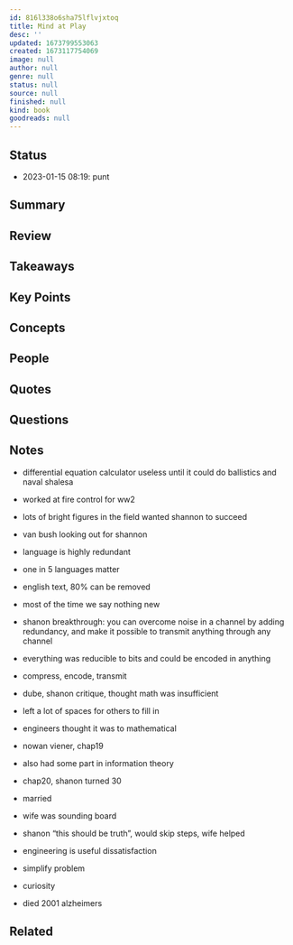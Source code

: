 ```yaml
---
id: 816l338o6sha75lflvjxtoq
title: Mind at Play
desc: ''
updated: 1673799553063
created: 1673117754069
image: null
author: null
genre: null
status: null
source: null
finished: null
kind: book
goodreads: null
---
```


## Status
- 2023-01-15 08:19: punt

## Summary

## Review

## Takeaways

## Key Points

## Concepts

## People

## Quotes

## Questions

## Notes

- differential equation calculator useless until it could do ballistics and naval shalesa

- worked at fire control for ww2
- lots of bright figures in the field wanted shannon to succeed
- van bush looking out for shannon 

- language is highly redundant
- one in 5 languages matter
- english text, 80% can be removed
- most of the time we say nothing new

- shanon breakthrough: you can overcome noise in a channel by adding redundancy, and make it possible to transmit anything through any channel
- everything was reducible to bits and could be encoded in anything
- compress, encode, transmit

- dube, shanon critique, thought math was insufficient
- left a lot of spaces for others to fill in
- engineers thought it was to mathematical

- nowan viener, chap19
- also had some part in information theory

- chap20, shanon turned 30
- married
- wife was sounding board
- shanon “this should be truth”, would skip steps, wife helped

- engineering is useful dissatisfaction 
- simplify problem
- curiosity 

- died 2001 alzheimers


## Related
<!-- highlights -->
